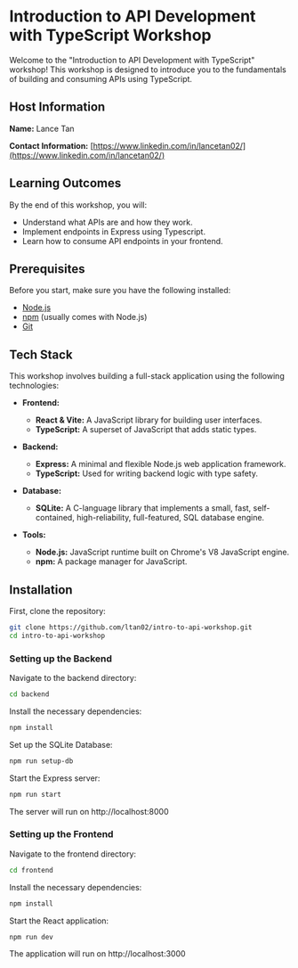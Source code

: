 # Introduction to API Development with TypeScript Workshop

Welcome to the "Introduction to API Development with TypeScript" workshop! This workshop is designed to introduce you to the fundamentals of building and consuming APIs using TypeScript.

## Host Information

**Name:** Lance Tan

**Contact Information:** [https://www.linkedin.com/in/lancetan02/](https://www.linkedin.com/in/lancetan02/)

## Learning Outcomes

By the end of this workshop, you will:

- Understand what APIs are and how they work.
- Implement endpoints in Express using Typescript.
- Learn how to consume API endpoints in your frontend.

## Prerequisites

Before you start, make sure you have the following installed:

- [Node.js](https://nodejs.org/)
- [npm](https://www.npmjs.com/) (usually comes with Node.js)
- [Git](https://git-scm.com/)

## Tech Stack

This workshop involves building a full-stack application using the following technologies:

- **Frontend:**
  - **React & Vite:** A JavaScript library for building user interfaces.
  - **TypeScript:** A superset of JavaScript that adds static types.

- **Backend:**
  - **Express:** A minimal and flexible Node.js web application framework.
  - **TypeScript:** Used for writing backend logic with type safety.

- **Database:**
  - **SQLite:** A C-language library that implements a small, fast, self-contained, high-reliability, full-featured, SQL database engine.

- **Tools:**
  - **Node.js:** JavaScript runtime built on Chrome's V8 JavaScript engine.
  - **npm:** A package manager for JavaScript.

## Installation

First, clone the repository:

```bash
git clone https://github.com/ltan02/intro-to-api-workshop.git
cd intro-to-api-workshop
```

### Setting up the Backend

Navigate to the backend directory:

```bash
cd backend
```

Install the necessary dependencies:

```bash
npm install
```

Set up the SQLite Database:

```bash
npm run setup-db
```

Start the Express server:

```bash
npm run start
```

The server will run on http://localhost:8000

### Setting up the Frontend

Navigate to the frontend directory:

```bash
cd frontend
```

Install the necessary dependencies:

```bash
npm install
```

Start the React application:

```bash
npm run dev
```

The application will run on http://localhost:3000